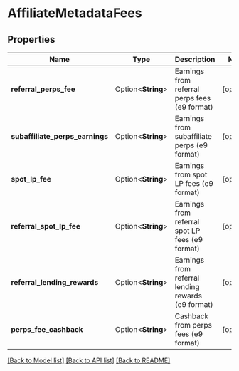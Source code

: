# AffiliateMetadataFees

## Properties

Name | Type | Description | Notes
------------ | ------------- | ------------- | -------------
**referral_perps_fee** | Option<**String**> | Earnings from referral perps fees (e9 format) | [optional]
**subaffiliate_perps_earnings** | Option<**String**> | Earnings from subaffiliate perps (e9 format) | [optional]
**spot_lp_fee** | Option<**String**> | Earnings from spot LP fees (e9 format) | [optional]
**referral_spot_lp_fee** | Option<**String**> | Earnings from referral spot LP fees (e9 format) | [optional]
**referral_lending_rewards** | Option<**String**> | Earnings from referral lending rewards (e9 format) | [optional]
**perps_fee_cashback** | Option<**String**> | Cashback from perps fees (e9 format) | [optional]

[[Back to Model list]](../README.md#documentation-for-models) [[Back to API list]](../README.md#documentation-for-api-endpoints) [[Back to README]](../README.md)


